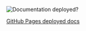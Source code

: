 ![Documentation deployed?][image-1]

[GitHub Pages deployed docs][1]

[1]:	https://control4.github.io/docs-driverworks-fundamentals/#introduction

[image-1]:	https://github.com/control4/docs-driverworks-fundamentals/workflows/Build%20Slate%20docs%20and%20deploy%20to%20Github%20Pages/badge.svg

